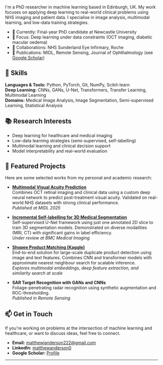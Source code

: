 I'm a PhD researcher in machine learning based in Edinburgh, UK. My work focuses on applying deep learning to real-world clinical problems using NHS imaging and patient data. I specialise in image analysis, multimodal learning, and low-data training strategies.

- 🔬 Currently: Final-year PhD candidate at Newcastle University
- 🧠 Focus: Deep learning under data constraints (OCT imaging, diabetic macular oedema)
- 🏥 Collaborations: NHS Sunderland Eye Infirmary, Roche
- 📝 Publications: MIDL, Remote Sensing, Journal of Ophthalmology (see [Google Scholar](https://scholar.google.com/citations?user=3PXeB9wAAAAJ&hl=en))

## 🔧 Skills

**Languages & Tools:** Python, PyTorch, Git, NumPy, Scikit-learn  
**Deep Learning:** CNNs, GANs, U-Net, Transformers, Transfer Learning, Multimodal Learning  
**Domains:** Medical Image Analysis, Image Segmentation, Semi-supervised Learning, Statistical Analysis

## 📚 Research Interests

- Deep learning for healthcare and medical imaging
- Low-data learning strategies (semi-supervised, self-labelling)
- Multimodal learning and clinical decision support
- Model interpretability and real-world evaluation

## 📌 Featured Projects

Here are some selected works from my personal and academic research:

- **[Multimodal Visual Acuity Prediction](https://github.com/muanderson/VA_MM_DL)**  
  Combines OCT retinal imaging and clinical data using a custom deep neural network to predict post-treatment visual acuity. Validated on real-world NHS datasets with strong clinical performance.  
  _Published at MIDL 2025_

- **[Incremental Self-labelling for 3D Medical Segmentation](https://github.com/muanderson/Incremental2D-SelfLabel3D)**  
  Self-supervised U-Net framework using just one annotated 2D slice to train 3D segmentation models. Demonstrated on diverse modalities (MRI, CT) with significant gains in label efficiency.  
  _Under review at BMC Medical Imaging_

- **[Shopee Product Matching (Kaggle)](https://github.com/muanderson/shopee-product-matching)**  
  End-to-end solution for large-scale duplicate product detection using image and text features. Combines CNN and transformer models with approximate nearest neighbour search for scalable inference.  
  _Explores multimodal embeddings, deep feature extraction, and similarity search at scale_

- **SAR Target Recognition with GANs and CNNs**  
  Foliage-penetrating radar recognition using synthetic augmentation and ROC-thresholding.  
  _Published in Remote Sensing_

## 📫 Get in Touch

If you're working on problems at the intersection of machine learning and healthcare, or want to discuss ideas, feel free to connect.

- **Email:** matthewjanderson222@gmail.com  
- **LinkedIn:** [matthewanderson0](https://www.linkedin.com/in/matthewanderson0)  
- **Google Scholar:** [Profile](https://scholar.google.com/citations?user=3PXeB9wAAAAJ&hl=en)

---

